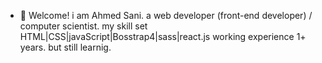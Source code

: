 - 👋 Welcome!
 i am Ahmed Sani.
 a web developer (front-end developer) / computer scientist.
 my skill set HTML|CSS|javaScript|Bosstrap4|sass|react.js
 working experience 1+ years. but still learnig.
 
